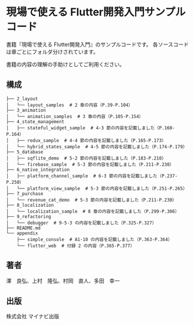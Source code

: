 # 現場で使える Flutter開発入門サンプルコード

書籍『現場で使える Flutter開発入門』のサンプルコードです。
各ソースコードは章ごとにフォルダ分けされています。

書籍の内容の理解の手助けとしてご利用ください。

## 構成

```
├── 2_layout
│   └── layout_samples  # 2 章の内容（P.39-P.104）
├── 3_animation
│   └── animation_samples  # 3 章の内容（P.105-P.154）
├── 4_state_management
│   ├── stateful_widget_sample  # 4-3 節の内容を記載しました（P.160-P.164）
│   ├── redux_sample  # 4-4 節の内容を記載しました（P.165-P.173）
│   └── hybrid_states_sample  # 4-5 節の内容を記載しました（P.174-P.179）
├── 5_database
│   ├── sqflite_demo  # 5-2 節の内容を記載しました（P.183-P.210）
│   └── firebase_sample  # 5-3 節の内容を記載しました（P.211-P.230）
├── 6_native_integration
│   ├── platform_channel_sample  # 6-3 節の内容を記載しました（P.237-P.250）
│   └── platform_view_sample  # 5-3 節の内容を記載しました（P.251-P.265）
├── 7_purchase
│   └── revenue_cat_demo  # 5-3 節の内容を記載しました（P.211-P.230）
├── 8_localization
│   └── localization_sample  # 8 章の内容を記載しました（P.299-P.306）
├── 9_refactoring
│   └── debugger  # 9-5-3 の内容を記載しました（P.325-P.327）
├── README.md
└── appendix
    ├── simple_console  # A1-10 の内容を記載しました（P.363-P.364）
    └── flutter_web  # 付録 2 の内容（P.365-P.377）
```

## 著者
澤　良弘、上村　隆弘、村岡　直人、多田　幸一

## 出版
株式会社 マイナビ出版

